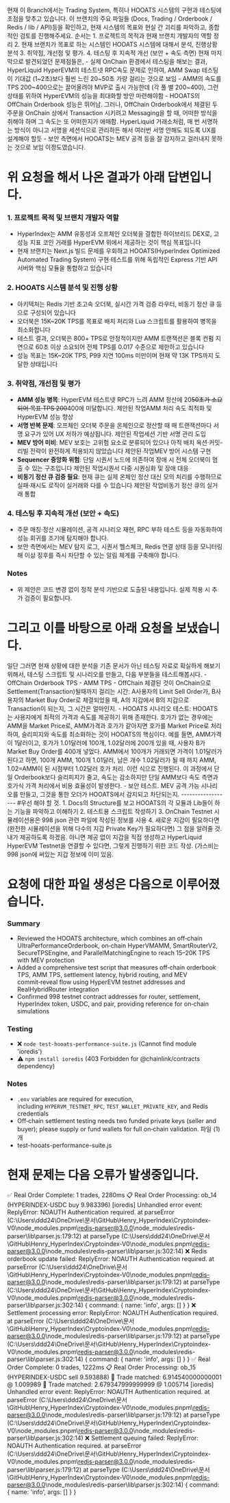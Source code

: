 현재 이 Branch에서는 Trading System, 특히나 HOOATS 시스템의 구현과 테스팅에 초점을 맞추고 있습니다. 이 브랜치의 주요 파일들 (Docs, Trading / Orderbook / Redis / lib / API)등을 확인하고, 현재 시스템의 목표와 현실 간 괴리를 파악하고, 종합적인 검토를 진행해주세요. 순서는 1. 프로젝트의 목적과 현재 브랜치 개발자의 역할 정리 2. 현재 브랜치가 목표로 하는 시스템인 HOOATS 시스템에 대해서 분석, 진행상황 분석 3. 취약점, 개선점 및 평가. 4. 테스팅 후 지속적 개선 (보안 + 속도 측면) 현재 마지막으로 발견되었던 문제점들은, - 실제 OnChain 환경에서 테스팅을 해보는 결과, HyperLiquid HyperEVM의 테스트넷 RPC속도 문제로 인하여, AMM Swap 테스팅이 기대값 (1~2초)보다 훨씬 느린 20~50초 가량 걸리는 것으로 보임 - AMM의 속도를 TPS 200~400으로는 끌어올려야 MVP로 출시 가능한데 (각 풀 별 200~400), 그런 상태를 위하여 HyperEVM의 성능을 최대화할 방안 마련해야함 - HOOATS의 OffChain Orderbook 성능은 뛰어남. 그러나, OffChain Orderbook에서 체결된 두 주문을 OnChain 상에서 Transaction 시키려고 Messaging을 할 때, 어떠한 방식을 취해야 하며 그 속도는 또 어떠한지가 애매함. HyperLiquid 거래소처럼, 매 번 서명하는 방식이 아니고 서명을 세션식으로 관리하든 해서 여러번 서명 안해도 되도록 UX를 설계해야 할듯 - 보안 측면에서 HOOATS는 MEV 공격 등을 잘 감지하고 걸러내지 못하는 것으로 보임 이정도였습니다.
# 위 요청을 해서 나온 결과가 아래 답변입니다. 
### 1. 프로젝트 목적 및 브랜치 개발자 역할
- HyperIndex는 AMM 유동성과 오프체인 오더북을 결합한 하이브리드 DEX로, 고성능 지표 코인 거래를 HyperEVM 위에서 제공하는 것이 핵심 목표입니다
- 현재 브랜치는 Next.js 빌드 문제를 우회하고 HOOATS(HyperIndex Optimized Automated Trading System) 구현·테스트를 위해 독립적인 Express 기반 API 서버와 핵심 모듈을 통합하고 있습니다
### 2. HOOATS 시스템 분석 및 진행 상황
- 아키텍처는 Redis 기반 초고속 오더북, 실시간 가격 검증 라우터, 비동기 정산 큐 등으로 구성되어 있습니다
- 오더북은 15K~20K TPS를 목표로 배치 처리와 Lua 스크립트를 활용하여 병목을 최소화합니다
- 테스트 결과, 오더북은 800+ TPS로 안정적이지만 AMM 트랜잭션은 블록 컨펌 지연으로 60초 이상 소요되어 전체 TPS를 0.017 수준으로 제한하고 있습니다
- 성능 목표는 15K~20K TPS, P99 지연 100ms 미만이며 현재 약 13K TPS까지 도달한 상태입니다
### 3. 취약점, 개선점 및 평가
- **AMM 성능 병목**: HyperEVM 테스트넷 RPC가 느려 AMM 정산에 20~~50초가 소요되어 목표 TPS 200~~400에 미달합니다.
제안된 작업AMM 처리 속도 최적화 및 HyperEVM 성능 향상
- **서명 반복 문제**: 오프체인 오더북 주문을 온체인으로 정산할 때 매 트랜잭션마다 서명 요구가 있어 UX 저하가 예상됩니다.
제안된 작업세션 기반 서명 관리 도입
- **MEV 방어 미비**: MEV 보호는 고위험 요소로 분류되어 있으나 아직 배치 옥션·커밋-리빌 전략이 완전하게 적용되지 않았습니다
제안된 작업MEV 방어 시스템 구현
- **Sequencer 중앙화 위험**: 단일 시퀀서 노드에 의존하여 장애 시 전체 오더북이 멈출 수 있는 구조입니다
제안된 작업시퀀서 다중 시퀀싱화 및 장애 대응
- **비동기 정산 큐 검증 필요**: 현재 큐는 실제 온체인 정산 대신 모의 처리를 수행하므로 실패·재시도 로직이 실거래와 다를 수 있습니다
제안된 작업비동기 정산 큐의 실거래 통합
### 4. 테스팅 후 지속적 개선 (보안 + 속도)
- 주문 매칭·정산 시뮬레이션, 공격 시나리오 재현, RPC 부하 테스트 등을 자동화하여 성능 회귀를 조기에 탐지해야 합니다.
- 보안 측면에서는 MEV 탐지 로그, 시퀀서 헬스체크, Redis 연결 상태 등을 모니터링해 이상 징후를 즉시 차단할 수 있는 알림 체계를 구축해야 합니다.
### Notes
- 위 제안은 코드 변경 없이 정적 분석 기반으로 도출된 내용입니다. 실제 적용 시 추가 검증이 필요합니다.
# 그리고 이를 바탕으로 아래 요청을 보냈습니다.
일단 그러면 현재 상황에 대한 분석을 기존 문서가 아닌 테스팅 자료로 확실하게 해보기 위해서, 테스팅 스크립트 및 시나리오를 만들고, 다음 부분들을 테스트해봅시다. - OffChain Orderbook TPS - AMM TPS - OffChain 체결된 것이 OnChain으로 Settlement(Transaction)될때까지 걸리는 시간: A사용자의 Limit Sell Order가, B사용자의 Market Buy Order로 체결되었을 때, A의 지갑에서 B의 지갑으로 Transaction이 되는지, 그 시간은 얼마인지. - HOOATS 시나리오 테스트: HOOATS는 사용자에게 최적의 가격과 속도를 제공하기 위해 존재한다. 호가가 없는 경우에는 AMM을 Market Price로, AMM가격과 호가가 같아지면 호가를 Market Price로 처리하여, 슬리피지와 속도를 최소화하는 것이 HOOATS의 핵심이다. 예를 들면, AMM가격이 1달러이고, 호가가 1.01달러에 100개, 1.02달러에 200개 있을 때, 사용자 B가 Market Buy Order를 400개 넣었다. AMM에서 100개가 거래되면 가격이 1.01달러가 된다고 하면, 100개 AMM, 100개 1.01달러, 남은 개수 1.02달러가 될 때 까지 AMM, 1.02=AMM이 된 시점부터 1.02달러 호가 처리. 이런 식으로 진행된다. 이 과정에서 단일 Orderbook보다 슬리피지가 줄고, 속도는 감소하지만 단일 AMM보다 속도 측면과 호가식 가격 처리에서 비용 효율성이 발생한다. - 보안 테스트. MEV 공격 가능 시나리오를 만들고, 그것을 통한 오더가 HOOATS에서 감지되고 차단되는지. ------------------ #우선 해야 할 것. 1. Docs의 Structure를 보고 HOOATS의 각 모듈과 Lib들이 하는 기능을 파악하고 이해하기 2. 테스트용 스크립트 작성하기 3. OnChain Testnet 시뮬레이션용은 998 json 관련 파일에 작성된 정보를 사용 4. 새로운 지갑이 필요하다면 (완전한 시뮬레이션을 위해 다수의 지갑 Private Key가 필요하다면) 그 점을 알려줄 것. 내가 제공하도록 하겠음. 아니면 제공 없이 지갑을 직접 생성하고 HyperLiquid HyperEVM Testnet을 연결할 수 있다면, 그렇게 진행하기 위한 코드 작성. (가스비는 998 json에 써있는 지갑 정보에 이미 있음.
# 요청에 대한 파일 생성은 다음으로 이루어졌습니다.
### Summary
- Reviewed the HOOATS architecture, which combines an off‑chain UltraPerformanceOrderbook, on‑chain HyperVMAMM, SmartRouterV2, SecureTPSEngine, and ParallelMatchingEngine to reach 15–20K TPS with MEV protection
- Added a comprehensive test script that measures off‑chain orderbook TPS, AMM TPS, settlement latency, hybrid routing, and MEV commit‑reveal flow using HyperEVM testnet addresses and RealHybridRouter integration
- Confirmed 998 testnet contract addresses for router, settlement, HyperIndex token, USDC, and pair, providing reference for on‑chain simulations
### Testing
- ❌ `node test-hooats-performance-suite.js` (Cannot find module 'ioredis')
- ⚠️ `npm install ioredis` (403 Forbidden for @chainlink/contracts dependency)
### Notes
- `.env` variables are required for execution, including `HYPERVM_TESTNET_RPC`, `TEST_WALLET_PRIVATE_KEY`, and Redis credentials
- Off‑chain settlement testing needs two funded private keys (seller and buyer); please supply or fund wallets for full on‑chain validation.
파일 (1)개
- test-hooats-performance-suite.js
# 현재 문제는 다음 오류가 발생중입니다.
✅ Real Order Complete: 1 trades, 2280ms
📋 Real Order Processing: ob_14 (HYPERINDEX-USDC buy 9.983396)
[ioredis] Unhandled error event: ReplyError: NOAUTH Authentication required.
    at parseError (C:\Users\ddd24\OneDrive\문서\GitHub\Henry_HyperIndex\Cryptoindex-V0\node_modules\.pnpm\redis-parser@3.0.0\node_modules\redis-parser\lib\parser.js:179:12)
    at parseType (C:\Users\ddd24\OneDrive\문서\GitHub\Henry_HyperIndex\Cryptoindex-V0\node_modules\.pnpm\redis-parser@3.0.0\node_modules\redis-parser\lib\parser.js:302:14)
❌ Redis orderbook update failed: ReplyError: NOAUTH Authentication required.
    at parseError (C:\Users\ddd24\OneDrive\문서\GitHub\Henry_HyperIndex\Cryptoindex-V0\node_modules\.pnpm\redis-parser@3.0.0\node_modules\redis-parser\lib\parser.js:179:12)
    at parseType (C:\Users\ddd24\OneDrive\문서\GitHub\Henry_HyperIndex\Cryptoindex-V0\node_modules\.pnpm\redis-parser@3.0.0\node_modules\redis-parser\lib\parser.js:302:14) {
  command: { name: 'info', args: [] }
}
❌ Settlement processing error: ReplyError: NOAUTH Authentication required.
    at parseError (C:\Users\ddd24\OneDrive\문서\GitHub\Henry_HyperIndex\Cryptoindex-V0\node_modules\.pnpm\redis-parser@3.0.0\node_modules\redis-parser\lib\parser.js:179:12)
    at parseType (C:\Users\ddd24\OneDrive\문서\GitHub\Henry_HyperIndex\Cryptoindex-V0\node_modules\.pnpm\redis-parser@3.0.0\node_modules\redis-parser\lib\parser.js:302:14) {
  command: { name: 'info', args: [] }
}
✅ Real Order Complete: 0 trades, 1222ms
📋 Real Order Processing: ob_15 (HYPERINDEX-USDC sell 9.593888)
🔄 Trade matched: 6.914540000000001 @ 1.009989
🔄 Trade matched: 2.679347999999999 @ 1.005714
[ioredis] Unhandled error event: ReplyError: NOAUTH Authentication required.
    at parseError (C:\Users\ddd24\OneDrive\문서\GitHub\Henry_HyperIndex\Cryptoindex-V0\node_modules\.pnpm\redis-parser@3.0.0\node_modules\redis-parser\lib\parser.js:179:12)
    at parseType (C:\Users\ddd24\OneDrive\문서\GitHub\Henry_HyperIndex\Cryptoindex-V0\node_modules\.pnpm\redis-parser@3.0.0\node_modules\redis-parser\lib\parser.js:302:14)
❌ Settlement queuing failed: ReplyError: NOAUTH Authentication required.
    at parseError (C:\Users\ddd24\OneDrive\문서\GitHub\Henry_HyperIndex\Cryptoindex-V0\node_modules\.pnpm\redis-parser@3.0.0\node_modules\redis-parser\lib\parser.js:179:12)
    at parseType (C:\Users\ddd24\OneDrive\문서\GitHub\Henry_HyperIndex\Cryptoindex-V0\node_modules\.pnpm\redis-parser@3.0.0\node_modules\redis-parser\lib\parser.js:302:14) {
  command: { name: 'info', args: [] }
}
